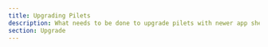 ```yaml
---
title: Upgrading Pilets
description: What needs to be done to upgrade pilets with newer app shell versions.
section: Upgrade
---
```

